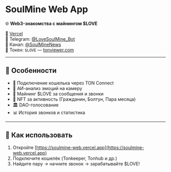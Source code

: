 # SoulMine Web App

🌐 **Web3-знакомства с майнингом $LOVE**

🔗 [Vercel](https://soulmine-web.vercel.app)  
📱 Telegram: [@LoveSoulMine_Bot](https://t.me/LoveSoulMine_Bot)  
📢 Канал: [@SoulMineNews](https://t.me/SoulMineNews)  
💎 Токен: `$LOVE` — [tonviewer.com](https://tonviewer.com/EQAf1n9pHB4gITeBj4VA6jYKa4QKAs7e1z5SSQY3DnYme-Yj)

---

## 🚀 Особенности

- 🔐 Подключение кошелька через TON Connect
- 🎯 АИ-анализ эмоций на камеру
- 💬 Майнинг $LOVE за сообщения и звонки
- 🎁 NFT за активность (Гражданин, Болтун, Пара месяца)
- 🏛️ DAO-голосование
- 📊 История звонков и статистика

---

## 📂 Как использовать

1. Откройте [https://soulmine-web.vercel.app](https://soulmine-web.vercel.app)
2. Подключите кошелёк (Tonkeeper, Tonhub и др.)
3. Найдите пару → начните звонок → зарабатывайте $LOVE!